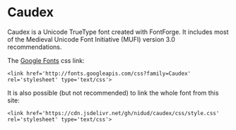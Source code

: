 # Caudex

Caudex is a Unicode TrueType font created with FontForge. It includes most of the Medieval Unicode Font Initiative (MUFI) version 3.0 recommendations.

The [Google Fonts](https://fonts.google.com/specimen/Caudex) css link:

```
<link href='http://fonts.googleapis.com/css?family=Caudex' rel='stylesheet' type='text/css'>
```

It is also possible (but not recommended) to link the whole font from this site:
```
<link href='https://cdn.jsdelivr.net/gh/nidud/caudex/css/style.css' rel='stylesheet' type='text/css'>
```
